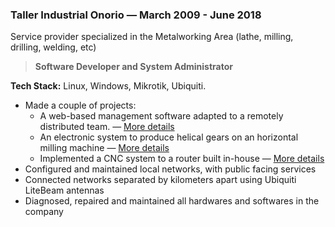 ### Taller Industrial Onorio — March 2009 - June 2018

  Service provider specialized in the Metalworking Area (lathe, milling, drilling, welding, etc)

  > **Software Developer and System Administrator**

  **Tech Stack:** Linux, Windows, Mikrotik, Ubiquiti.

- Made a couple of projects:
  - A web-based management software adapted to a remotely distributed team. — [More details](https://github.com/madacol/aboutme/blob/master/projects/taionca%20web.md)
  - An electronic system to produce helical gears on an horizontal milling machine — [More details](https://github.com/madacol/aboutme/blob/master/projects/helical%20milling.md)
  - Implemented a CNC system to a router built in-house — [More details](https://github.com/madacol/aboutme/blob/master/projects/CNC%20router.md)
- Configured and maintained local networks, with public facing services
- Connected networks separated by kilometers apart using Ubiquiti LiteBeam antennas
- Diagnosed, repaired and maintained all hardwares and softwares in the company